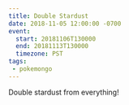 ```yaml
---
title: Double Stardust
date: 2018-11-05 12:00:00 -0700
event:
  start: 20181106T130000
  end: 20181113T130000
  timezone: PST
tags:
 - pokemongo
---
```

Double stardust from everything!